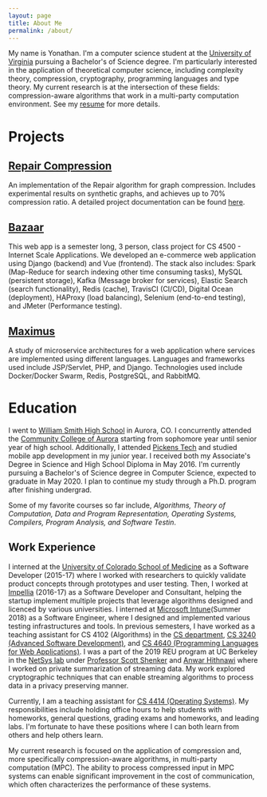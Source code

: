 ```yaml
---
layout: page
title: About Me
permalink: /about/
---
```


My name is Yonathan. I'm a computer science student at the [University of Virginia](http://www.virginia.edu/)  pursuing a Bachelor's of Science degree.  I'm particularly interested in the application of theoretical computer science, including complexity theory, compression, cryptography, programming languages and type theory. My current research is at the intersection of these fields: compression-aware algorithms that work in a multi-party computation environment. See my [resume](MyResume.pdf) for more details.

# Projects

## [Repair Compression](https://github.com/yonathanF/Repair-Graph-Compression)
An implementation of the Repair algorithm for graph compression.  Includes experimental results on synthetic graphs, and achieves up to 70% compression ratio.  A detailed project documentation can be found [here]( https://repair-graph-compression.readthedocs.io/en/latest/index.html).


## [Bazaar](https://github.com/yonathanF/bazaar-clone)
This web app is a semester long, 3 person, class project for CS 4500 - Internet Scale Applications. We developed an e-commerce web application using Django (backend) and Vue (frontend). The stack also includes: Spark (Map-Reduce for search indexing other time consuming tasks), MySQL (persistent storage), Kafka (Message broker for services), Elastic Search (search functionality), Redis (cache), TravisCI (CI/CD), Digital Ocean (deployment), HAProxy (load balancing), Selenium (end-to-end testing), and JMeter (Performance testing).

## [Maximus](https://github.com/yonathanF/maximus)
A study of microservice architectures for a web application where services are implemented using different languages.  Languages and frameworks used include JSP/Servlet, PHP, and Django. Technologies used include Docker/Docker Swarm, Redis, PostgreSQL, and RabbitMQ.


# Education

I went to [William Smith High School](https://wshs.exloer.com/") in Aurora, CO.  I concurrently attended the [Community College of Aurora](https://www.ccaurora.edu/) starting from sophomore year until senior year of high school. Additionally, I attended [Pickens Tech](https://www.pickenstech.org/) and studied mobile app development in my junior year. I received both my Associate's Degree in Science and High School Diploma in May 2016. I'm currently pursuing a Bachelor's of Science degree in Computer Science, expected to graduate in May 2020. I plan to  continue my study through a Ph.D. program after finishing undergrad.

Some of my favorite courses so far include, *Algorithms, Theory of Computation, Data and Program Representation, Operating Systems, Compilers, Program Analysis, and Software Testin*. 

## Work Experience
I interned at the [University of Colorado School of Medicine]() as a Software Developer (2015-17) where I worked with researchers to quickly validate product concepts through prototypes and user testing. Then, I worked at [Impellia](http://impellia.co/) (2016-17) as a Software Developer and Consultant, helping the startup implement multiple projects that leverage algorithms designed and licenced by various universities. I interned at [Microsoft Intune](https://www.microsoft.com/en-us/cloud-platform/microsoft-intune)(Summer 2018) as a Software Engineer, where I designed and implemented various testing infrastructures and tools. In previous semesters, I have worked as a teaching assistant for CS 4102 (Algorithms) in the [CS department](https://engineering.virginia.edu/departments/computer-science), [CS 3240 (Advanced Software Development)](http://cs3240.cs.virginia.edu/), and [CS 4640 (Programming Languages for Web Applications)](http://www.cs.virginia.edu/~up3f/cs4640/syllabus.html). I was a part of the 2019 REU program at UC Berkeley in the [NetSys lab](https://netsys.cs.berkeley.edu/) under [Professor Scott Shenker](https://www2.eecs.berkeley.edu/Faculty/Homepages/shenker.html) and [Anwar Hithnawi](https://hithnawi.com/) where I worked on private summarization of streaming data. My work explored cryptographic techniques that can enable streaming algorithms to process data in a privacy preserving manner. 

Currently, I am a teaching assistant for [CS 4414 (Operating Systems)](https://www.cs.virginia.edu/~cr4bd/4414/F2019/). My responsibilities include holding office hours to help students with homeworks, general questions, grading exams and homeworks, and leading labs. I'm fortunate to have these positions where I can both learn from others and help others learn. 

My current research is focused on the application of compression and, more specifically compression-aware algorithms, in multi-party computation (MPC). The ability to process compressed input in MPC systems can enable significant improvement in the cost of communication, which often characterizes the performance of these systems.
